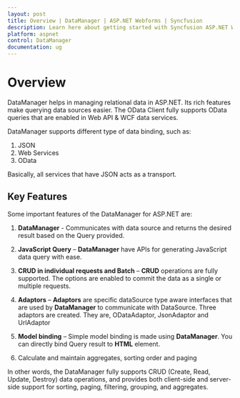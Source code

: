 ```yaml
---
layout: post
title: Overview | DataManager | ASP.NET Webforms | Syncfusion
description: Learn here about getting started with Syncfusion ASP.NET Webforms DataManager control and more details. 
platform: aspnet
control: DataManager
documentation: ug
---
```


# Overview 

DataManager helps in managing relational data in ASP.NET. Its rich features make querying data sources easier. The OData Client fully supports OData queries that are enabled in Web API & WCF data services.

DataManager supports different type of data binding, such as:

1. JSON
2. Web Services
3. OData

Basically, all services that have JSON acts as a transport.

## Key Features

Some important features of the DataManager for ASP.NET are:

1. **DataManager** - Communicates with data source and returns the desired result based on the Query provided.

2. **JavaScript Query** – **DataManager** have APIs for generating JavaScript data query with ease.

3. **CRUD in individual requests and Batch** – **CRUD** operations are fully supported. The options are enabled to commit the data as a single or multiple requests.

4. **Adaptors** – **Adaptors** are specific dataSource type aware interfaces that are used by **DataManager** to communicate with DataSource. Three adaptors are created. They are, ODataAdaptor, JsonAdaptor and UrlAdaptor

5. **Model binding** – Simple model binding is made using **DataManager**. You can directly bind Query result to **HTML** element.

6. Calculate and maintain aggregates, sorting order and paging

In other words, the DataManager fully supports CRUD (Create, Read, Update, Destroy) data operations, and provides both client-side and server-side support for sorting, paging, filtering, grouping, and aggregates.
